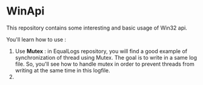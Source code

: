 # WinApi

This repository contains some interesting and basic usage of Win32 api.

You'll learn how to use : 

1.  Use **Mutex** : in EqualLogs repository, you will find a good example of synchronization of thread using Mutex. The goal is to write in a same log file. So, you'll see how to handle mutex in order to prevent threads from writing at the same time in this logfile.
2.  